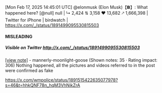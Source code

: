 [Mon Feb 17, 2025 14:45:01 UTC] @elonmusk (Elon Musk)【𝗕】: What happened here? [@null] null | ↳ 2,424 ⇅ 3,158 ♥ 13,682 🡕 1,666,398 | Twitter for iPhone | birdwatch | https://x.com/_/status/1891499095530815503

#### MISLEADING
##### Visible on Twitter http://x.com/_/status/1891499095530815503
[[view note]](https://x.com/i/birdwatch/n/1891598627539136714) - mannerly-moonlight-goose (Shown notes: 35 · Rating impact: 306)
Nothing happened, all the pictures and videos referred to in the post were confirmed as fake

https://x.com/wmpolice/status/1891515422635077978?s=46&t=hhkQNF78n_hqM3VhNikZrA
